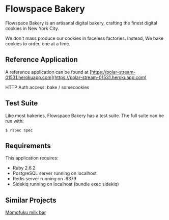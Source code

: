Flowspace Bakery
================

Flowspace Bakery is an artisanal digital bakery, crafting the finest digital cookies in New York City.

We don't mass produce our cookies in faceless factories. Instead, We bake cookies to order, one at a time.

Reference Application
---------------------
A reference application can be found at [https://polar-stream-01531.herokuapp.com](https://polar-stream-01531.herokuapp.com)

HTTP Auth access: bake / somecookies

Test Suite
----------
Like most bakeries, Flowspace Bakery has a test suite. The full suite can be run with:

``
$ rspec spec
``

Requirements
-------------

This application requires:

- Ruby 2.6.2
- PostgreSQL server running on localhost
- Redis server running on :6379
- Sidekiq running on localhost (bundle exec sidekiq)

Similar Projects
----------------
[Momofuku milk bar](http://milkbarstore.com/)
